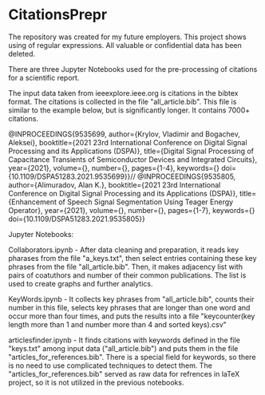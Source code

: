 # CitationsPrepr
The repository was created for my future employers.
This project shows using of regular expressions.
All valuable or confidential data has been deleted.

There are three Jupyter Notebooks used for the pre-processing of citations for a scientific report.

The input data taken from ieeexplore.ieee.org is citations in the bibtex format. The citations is collected in the file "all_article.bib". This file is similar to the example below, but is significantly longer. It contains 7000+ citations.

@INPROCEEDINGS{9535699,
  author={Krylov, Vladimir and Bogachev, Aleksei},
  booktitle={2021 23rd International Conference on Digital Signal Processing and its Applications (DSPA)}, 
  title={Digital Signal Processing of Capacitance Transients of Semiconductor Devices and Integrated Circuits}, 
  year={2021},
  volume={},
  number={},
  pages={1-4},
  keywords={}
  doi={10.1109/DSPA51283.2021.9535699}}//
@INPROCEEDINGS{9535805,
  author={Alimuradov, Alan K.},
  booktitle={2021 23rd International Conference on Digital Signal Processing and its Applications (DSPA)}, 
  title={Enhancement of Speech Signal Segmentation Using Teager Energy Operator}, 
  year={2021},
  volume={},
  number={},
  pages={1-7},
  keywords={}
  doi={10.1109/DSPA51283.2021.9535805}}


Jupyter Notebooks:

Сollaborators.ipynb - After data cleaning and preparation, it reads key pharases from the file "a_keys.txt", then select entries containing these key phrases from the file "all_article.bib". Then, it makes adjacency list with pairs of coatuthors and number of their common publications. The list is used to create graphs and further analytics.

KeyWords.ipynb - It collects key phrases from "all_article.bib", counts their number in this file, selects key phrases that are longer than one word and occur more than four times, and puts the results into a file "keycounter(key length more than 1 and number more than 4 and sorted keys).csv"

articlesfinder.ipynb - It finds citations with keywords defined in the file "keys.txt" among input data ("all_article.bib") and puts them in the file "articles_for_references.bib". There is a special field for keywords, so there is no need to use complicated techniques to detect them. The "articles_for_references.bib" served as raw data for refrences in laTeX project, so it is not utilized in the previous notebooks.
